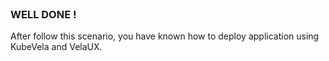 
<br>

### WELL DONE !

After follow this scenario, you have known how to deploy application using KubeVela and VelaUX.
